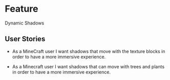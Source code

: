 # Feature

Dynamic Shadows 

## User Stories

* As a MineCraft user I want shadows that move with the texture blocks in order
to have a more immersive experience. 

* As a Minecraft user I want shadows that can move with trees and plants in 
order to have a more immersive experience.
 

